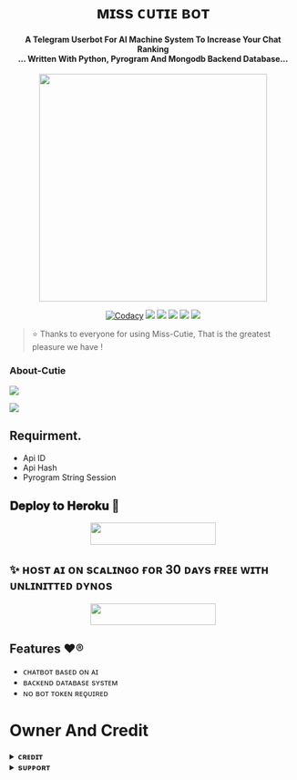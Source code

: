 <h1 align="center"><b> ᴍɪss ᴄᴜᴛɪᴇ ʙᴏᴛ </b></h1>

<h4 align="center">A Telegram Userbot For AI Machine System To Increase Your Chat Ranking <br> ... Written With Python, Pyrogram And Mongodb Backend Database...</h4>

<p align="center"><a href="https:/t.me/SayJust"><img src="https://te.legra.ph/file/a52d27c0fff348158a96e.jpg" width="400"></a></p>

<p align="center">
    <a href="https://app.codacy.com/manual/TheTeamScary/Ai-UserBot/dashboard"> <img src="https://img.shields.io/codacy/grade/4d58f2a402b54aed8a7d95f7add45a81?color=brightgreen&logo=codacy&logoColor=green&style=for-the-badge" alt="Codacy" /></a>
    <a href="https://github.com/TheTeamScary/Ai-UserBot"> <img src="https://img.shields.io/github/repo-size/TheTeamScary/Ai-UserBot?color=orange&logo=github&logoColor=green&style=for-the-badge" /></a>
    <a href="https://github.com/TheTeamScary/Ai-UserBot/commits/prince"> <img src="https://img.shields.io/github/last-commit/TheTeamScary/Ai-UserBot?color=brown&logo=github&logoColor=green&style=for-the-badge" /></a>
    <a href="https://github.com/TheTeamScary/Ai-UserBot/issues"> <img src="https://img.shields.io/github/issues/TheTeamScary/Ai-UserBot?color=blueviolet&logo=github&logoColor=green&style=for-the-badge" /></a>
    <a href="https://github.com/TheTeamScary/Ai-UserBot/network/members"> <img src="https://img.shields.io/github/forks/TheTeamScary/Ai-UserBot?color=red&logo=github&logoColor=green&style=for-the-badge" /></a>  
    <a href="https://pypi.org/project/Telethon/"> <img src="https://img.shields.io/pypi/v/telethon?color=yellow&label=telethon&logo=python&logoColor=green&style=for-the-badge" /></a>
</p>

> ⭐️ Thanks to everyone for using Miss-Cutie, That is the greatest pleasure we have !

### About-Cutie

<a href="https://youtube.com/@LakshyaisLive"><img src="https://img.shields.io/badge/Join-Subscribe%20Support-blue.svg?style=for-the-badge&logo=YouTube"></a> 

<a href="https://t.me/SayJust"><img src="https://img.shields.io/badge/Owner's%20Official-green.svg?logo=telegram"></a>

## Requirment.
- Api ID
- Api Hash
- Pyrogram String Session


    
## 𝐃𝐞𝐩𝐥𝐨𝐲 𝐭𝐨 𝐇𝐞𝐫𝐨𝐤𝐮 🥀

<p align="center"><a href="https://heroku.com/deploy?template=https://github.com/onenonlybotz/Ai-UserBot"> <img src="https://img.shields.io/badge/ᴅᴇᴘʟᴏʏ%20ᴛᴏ%20ʜᴇʀᴏᴋᴜ-black?style=for-the-badge&logo=heroku" width="220" height="38.45"/></a></p>

## ✨ ʜᴏsᴛ ᴀɪ ᴏɴ sᴄᴀʟɪɴɢᴏ ғᴏʀ 30 ᴅᴀʏs ғʀᴇᴇ ᴡɪᴛʜ ᴜɴʟɪɴɪᴛᴛᴇᴅ ᴅʏɴᴏs

<p align="center"><a href="https://auth.scalingo.com/users/auth/github"> <img src="https://img.shields.io/badge/ᴅᴇᴘʟᴏʏ%20ᴛᴏ%20sᴄᴀʟɪɴɢᴏ-black?style=for-the-badge&logo=scalingo" width="220" height="38.45"/></a></p>


## Features ❤️®
- ᴄʜᴀᴛʙᴏᴛ ʙᴀsᴇᴅ ᴏɴ ᴀɪ 
- ʙᴀᴄᴋᴇɴᴅ ᴅᴀᴛᴀʙᴀsᴇ sʏsᴛᴇᴍ
- ɴᴏ ʙᴏᴛ ᴛᴏᴋᴇɴ ʀᴇǫᴜɪʀᴇᴅ

# Owner And Credit


<details>
<summary><b>ᴄʀᴇᴅɪᴛ</b></summary>
<br>

## 𝐒𝐩𝐞𝐜𝐢𝐚𝐥 𝐂𝐫𝐞𝐝𝐢𝐭

- [𓆩𝙇«𝘼«𝙆»𝙎»𝙃𓆪](https://t.me/SayJust)


</details>



<details>
<summary><b>sᴜᴘᴘᴏʀᴛ</b></summary>
<br>

# Support
<a href="https://t.me/Chat_ixz"><img src="https://img.shields.io/badge/Join-Telegram%20Group-green.svg?logo=Telegram"></a>
<a href="https://t.me/ScaryNetwork"><img src="https://img.shields.io/badge/Join-Telegram%20Channel-green.svg?logo=telegram"></a>
<a href="https://t.me/SayJust"><img src="https://img.shields.io/badge/Owner's%20Official-green.svg?logo=telegram"></a>


</details>
